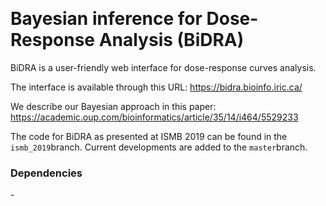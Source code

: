  <h1>Bayesian inference for Dose-Response Analysis (BiDRA)</h1>

BiDRA is a user-friendly web interface for dose-response curves analysis. 

The interface is available through this URL: https://bidra.bioinfo.iric.ca/

We describe our Bayesian approach in this paper: https://academic.oup.com/bioinformatics/article/35/14/i464/5529233

The code for BiDRA as presented at ISMB 2019 can be found in the ``ismb_2019``branch. Current developments are added to the ``master``branch.


<h3>Dependencies</h3>
- 